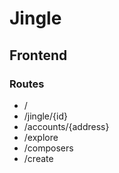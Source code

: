 # Jingle

## Frontend

### Routes

- /
- /jingle/{id}
- /accounts/{address}
- /explore
- /composers
- /create
